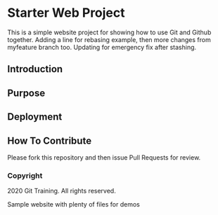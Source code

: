 # Starter Web Project
This is a simple website project for showing how to use Git and Github together. Adding a line for rebasing example, then more changes from myfeature branch too. Updating for emergency fix after stashing.

## Introduction

## Purpose

## Deployment

## How To Contribute

Please fork this repository and then issue Pull Requests for review.

### Copyright

2020 Git Training. All rights reserved.

Sample website with plenty of files for demos